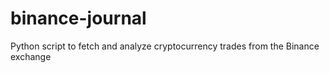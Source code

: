 # binance-journal
Python script to fetch and analyze cryptocurrency trades from the Binance exchange
